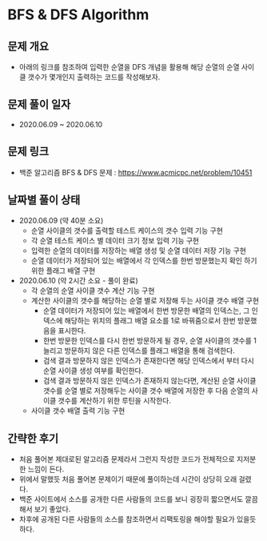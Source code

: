 # BFS & DFS Algorithm
## 문제 개요
- 아래의 링크를 참조하여 입력한 순열을 DFS 개념을 활용해 해당 순열의 순열 사이클 갯수가 몇개인지 출력하는 코드를 작성해보자.
## 문제 풀이 일자
- 2020.06.09 ~ 2020.06.10
## 문제 링크
- 백준 알고리즘 BFS & DFS 문제 : <https://www.acmicpc.net/problem/10451>
## 날짜별 풀이 상태
- 2020.06.09 (약 40분 소요)
  - 순열 사이클의 갯수를 출력할 테스트 케이스의 갯수 입력 기능 구현
  - 각 순열 테스트 케이스 별 데이터 크기 정보 입력 기능 구현 
  - 입력한 순열의 데이터를 저장하는 배열 생성 및 순열 데이터 저장 기능 구현
  - 순열 데이터가 저장되어 있는 배열에서 각 인덱스를 한번 방문했는지 확인 하기 위한 플래그 배열 구현
- 2020.06.10 (약 2시간 소요 - 풀이 완료)
  - 각 순열의 순열 사이클 갯수 계산 기능 구현
  - 계산한 사이클의 갯수를 해당하는 순열 별로 저장해 두는 사이클 갯수 배열 구현
    - 순열 데이터가 저장되어 있는 배열에서 한번 방문한 배열의 인덱스는, 그 인덱스에 해당하는 위치의 플래그 배열 요소를 1로 바꿔줌으로서 한번 방문했음을 표시한다.
    - 한번 방문한 인덱스를 다시 한번 방문하게 될 경우, 순열 사이클의 갯수를 1 늘리고 방문하지 않은 다른 인덱스를 플래그 배열을 통해 검색한다.
    - 검색 결과 방문하지 않은 인덱스가 존재한다면 해당 인덱스에서 부터 다시 순열 사이클 생성 여부를 확인한다.
    - 검색 결과 방문하지 않은 인덱스가 존재하지 않는다면, 계산된 순열 사이클 갯수를 순열 별로 저장해두는 사이클 갯수 배열에 저장한 후 다음 순열의 사이클 갯수를 계산하기 위한 루틴을 시작한다.
  - 사이클 갯수 배열 출력 기능 구현
## 간략한 후기
- 처음 풀어본 제대로된 알고리즘 문제라서 그런지 작성한 코드가 전체적으로 지저분한 느낌이 든다.
- 위에서 말했듯 처음 풀어본 문제이기 때문에 풀이하는데 시간이 상당히 오래 걸렸다.
- 백준 사이트에서 소스를 공개한 다른 사람들의 코드를 보니 굉장히 짧으면서도 깔끔해서 보기 좋았다.
- 차후에 공개된 다른 사람들의 소스를 참조하면서 리팩토링을 해야할 필요가 있을듯하다.
